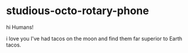 # studious-octo-rotary-phone
hi Humans!
 
 i love you
 I've had tacos on the moon and find them far superior to Earth tacos.
